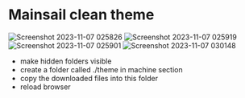# Mainsail clean theme

![Screenshot 2023-11-07 025826](https://github.com/bumbeng/mainsail_clean_theme/assets/111509593/64b8776e-76a4-40bb-84a7-2c059bcbed77)
![Screenshot 2023-11-07 025919](https://github.com/bumbeng/mainsail_clean_theme/assets/111509593/3d2243b6-f42d-45f8-8980-53a2fc566727)
![Screenshot 2023-11-07 025901](https://github.com/bumbeng/mainsail_clean_theme/assets/111509593/59f1ae5c-0ebb-4b19-a2bf-4b2f2ba4f6c8)
![Screenshot 2023-11-07 030148](https://github.com/bumbeng/mainsail_clean_theme/assets/111509593/78f3415b-3a3d-4815-926f-7bc285e3f838)

- make hidden folders visible
- create a folder called ./theme in machine section
- copy the downloaded files into this folder
- reload browser
